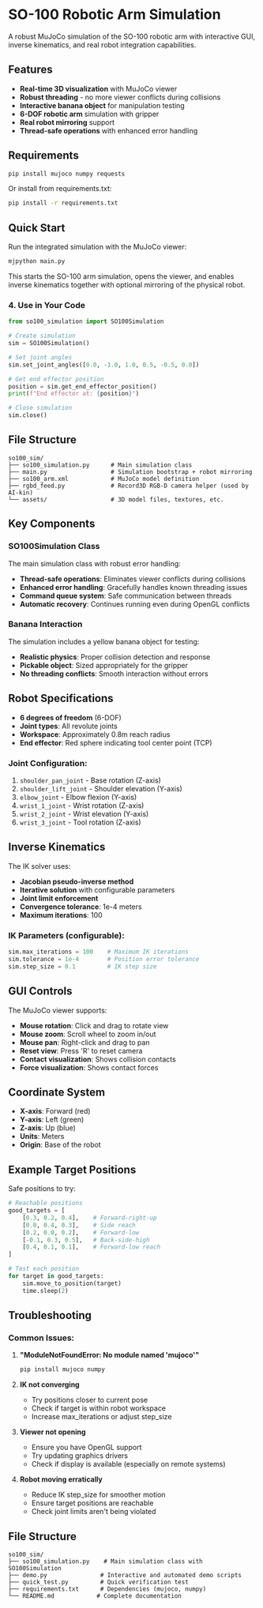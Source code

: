 # SO-100 Robotic Arm Simulation

A robust MuJoCo simulation of the SO-100 robotic arm with interactive GUI, inverse kinematics, and real robot integration capabilities.

## Features

- **Real-time 3D visualization** with MuJoCo viewer
- **Robust threading** - no more viewer conflicts during collisions
- **Interactive banana object** for manipulation testing
- **6-DOF robotic arm** simulation with gripper
- **Real robot mirroring** support
- **Thread-safe operations** with enhanced error handling

## Requirements

```bash
pip install mujoco numpy requests
```

Or install from requirements.txt:
```bash
pip install -r requirements.txt
```

## Quick Start

Run the integrated simulation with the MuJoCo viewer:

```bash
mjpython main.py
```

This starts the SO-100 arm simulation, opens the viewer, and enables inverse kinematics together with optional mirroring of the physical robot.

### 4. Use in Your Code

```python
from so100_simulation import SO100Simulation

# Create simulation
sim = SO100Simulation()

# Set joint angles
sim.set_joint_angles([0.0, -1.0, 1.0, 0.5, -0.5, 0.0])

# Get end effector position
position = sim.get_end_effector_position()
print(f"End effector at: {position}")

# Close simulation
sim.close()
```

## File Structure

```
so100_sim/
├── so100_simulation.py      # Main simulation class
├── main.py                  # Simulation bootstrap + robot mirroring
├── so100_arm.xml            # MuJoCo model definition
├── rgbd_feed.py             # Record3D RGB-D camera helper (used by AI-kin)
└── assets/                  # 3D model files, textures, etc.
```

## Key Components

### SO100Simulation Class
The main simulation class with robust error handling:

- **Thread-safe operations**: Eliminates viewer conflicts during collisions
- **Enhanced error handling**: Gracefully handles known threading issues
- **Command queue system**: Safe communication between threads
- **Automatic recovery**: Continues running even during OpenGL conflicts

### Banana Interaction
The simulation includes a yellow banana object for testing:

- **Realistic physics**: Proper collision detection and response
- **Pickable object**: Sized appropriately for the gripper
- **No threading conflicts**: Smooth interaction without errors

## Robot Specifications

- **6 degrees of freedom** (6-DOF)
- **Joint types**: All revolute joints
- **Workspace**: Approximately 0.8m reach radius
- **End effector**: Red sphere indicating tool center point (TCP)

### Joint Configuration:
1. `shoulder_pan_joint` - Base rotation (Z-axis)
2. `shoulder_lift_joint` - Shoulder elevation (Y-axis)  
3. `elbow_joint` - Elbow flexion (Y-axis)
4. `wrist_1_joint` - Wrist rotation (Z-axis)
5. `wrist_2_joint` - Wrist elevation (Y-axis)
6. `wrist_3_joint` - Tool rotation (Z-axis)

## Inverse Kinematics

The IK solver uses:
- **Jacobian pseudo-inverse method**
- **Iterative solution** with configurable parameters
- **Joint limit enforcement**
- **Convergence tolerance**: 1e-4 meters
- **Maximum iterations**: 100

### IK Parameters (configurable):
```python
sim.max_iterations = 100    # Maximum IK iterations
sim.tolerance = 1e-4        # Position error tolerance
sim.step_size = 0.1         # IK step size
```

## GUI Controls

The MuJoCo viewer supports:
- **Mouse rotation**: Click and drag to rotate view
- **Mouse zoom**: Scroll wheel to zoom in/out
- **Mouse pan**: Right-click and drag to pan
- **Reset view**: Press 'R' to reset camera
- **Contact visualization**: Shows collision contacts
- **Force visualization**: Shows contact forces

## Coordinate System

- **X-axis**: Forward (red)
- **Y-axis**: Left (green)  
- **Z-axis**: Up (blue)
- **Units**: Meters
- **Origin**: Base of the robot

## Example Target Positions

Safe positions to try:

```python
# Reachable positions
good_targets = [
    [0.3, 0.2, 0.4],    # Forward-right-up
    [0.0, 0.4, 0.3],    # Side reach
    [0.2, 0.0, 0.2],    # Forward-low
    [-0.1, 0.3, 0.5],   # Back-side-high
    [0.4, 0.1, 0.1],    # Forward-low reach
]

# Test each position
for target in good_targets:
    sim.move_to_position(target)
    time.sleep(2)
```

## Troubleshooting

### Common Issues:

1. **"ModuleNotFoundError: No module named 'mujoco'"**
   ```bash
   pip install mujoco numpy
   ```

2. **IK not converging**
   - Try positions closer to current pose
   - Check if target is within robot workspace
   - Increase max_iterations or adjust step_size

3. **Viewer not opening**
   - Ensure you have OpenGL support
   - Try updating graphics drivers
   - Check if display is available (especially on remote systems)

4. **Robot moving erratically**
   - Reduce IK step_size for smoother motion
   - Ensure target positions are reachable
   - Check joint limits aren't being violated

## File Structure

```
so100_sim/
├── so100_simulation.py    # Main simulation class with SO100Simulation
├── demo.py               # Interactive and automated demo scripts
├── quick_test.py         # Quick verification test
├── requirements.txt      # Dependencies (mujoco, numpy)
└── README.md            # Complete documentation
```